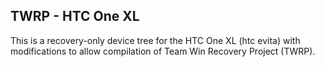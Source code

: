 TWRP - HTC One XL
------------------------------------------
This is a recovery-only device tree for the HTC One XL (htc evita) with modifications to allow compilation of Team Win Recovery Project (TWRP).
